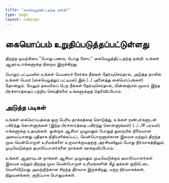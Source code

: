 ```yaml
---
title: "கையெழுத்திட்டதற்கு நன்றி!"
type: page
layout: subpage
---
```


# கையொப்பம் உறுதிப்படுத்தப்பட்டுள்ளது

திறந்த முயற்சியை "பொது பணம், பொது கோட்" கையெழுத்திட்டதற்கு நன்றி. உங்கள் ஆதரவு எங்களுக்கு நிறைய இருக்கிறது.

பொதுப் பட்டியலில் உங்கள் பெயரைச் சேர்க்க நீங்கள் தேர்வுசெய்தால், அடுத்த நாளில் உங்கள் பெயர் [கையெழுத்துப் பட்டியல்] இல் (../ அனைத்து கையொப்பங்கள்) தோன்றும். மேலும் தகவலைப் பெற நீங்கள் தேர்வுசெய்தால், மின்னஞ்சல் மூலம் இந்த பிரச்சாரத்தைப் பற்றிய செய்திகளை உங்களுக்குத் தெரிவிப்போம்.

## அடுத்த படிகள்

உங்கள் கையொப்பத்தை ஒரு பெரிய தாக்கத்தை கொடுத்து, உங்கள் நண்பர்களுடன் பகிர்ந்து கொள்ளுங்கள் (இந்த பிரச்சாரத்தை பகிர்ந்து கொள்ளுங்கள்) (../../# பரவல்) எங்களுக்கு உதவுங்கள். ஒன்றாக ஆசியா முழுவதும் பொதுத் துறையில் நிலையான அமைப்பானது புதிதாக நிதியளிக்கப்பட்ட மென்பொருளுக்கான இலவச மற்றும் திறந்த மூல மென்பொருள் உரிமங்களை உருவாக்குவதற்கு அரசியலிலும் பொது நிர்வாகத்திலும் முடிவெடுக்கும் தயாரிப்பாளர்களை நாங்கள் ஊக்குவிப்போம்.

உங்கள் ஆதரவுடன் நாங்கள் ஆசியா முழுவதும் முடிவெடுக்கும் தயாரிப்பாளர்கள் இலவச மற்றும் திறந்த மூல மென்பொருள் உரிமங்களின் கீழ் தங்கள் குறியீட்டை வெளியிடுவது அவற்றிற்கான சிறந்த தீர்வாக இருக்கிறது, மற்ற நிர்வாகங்கள், நிறுவனங்கள், குறிப்பாக பொதுமக்கள்.